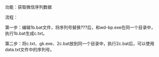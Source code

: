 功能：获取微信序列数据

流程：

第一步：编辑1b.bat文件，将序列号替换???后，和wd-bp.exe在同一个目录中，执行1b.bat生成c.txt。

第二步：将c.txt、gk.exe、2c.bat放到同一个目录中，执行2c.bat后，可以使用data.txt文件中的序列号。

